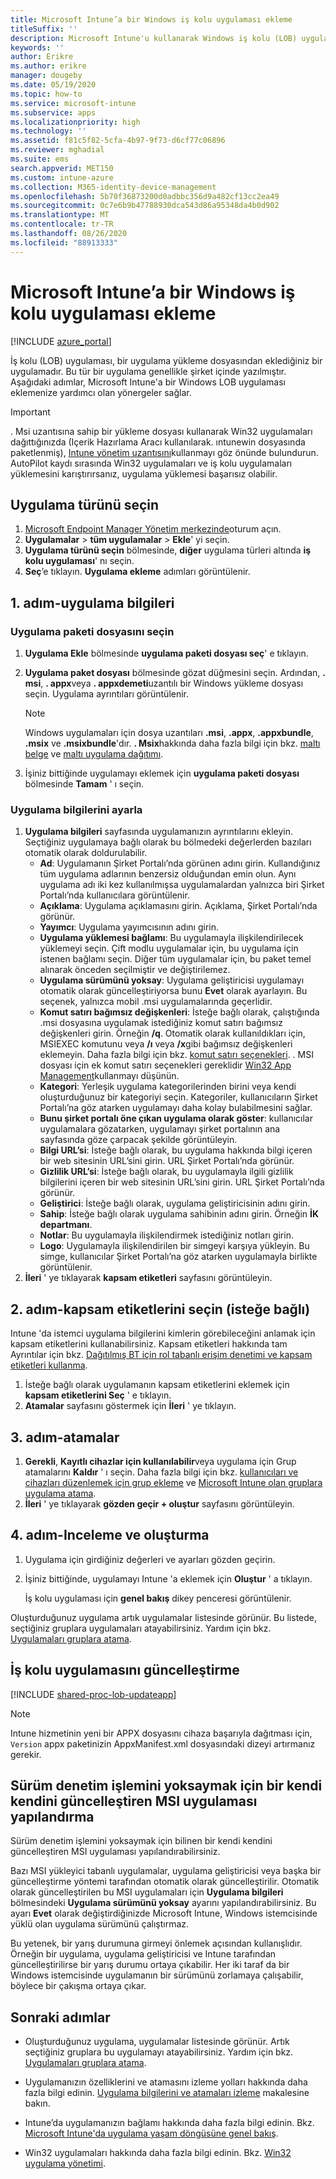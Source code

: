 ```yaml
---
title: Microsoft Intune’a bir Windows iş kolu uygulaması ekleme
titleSuffix: ''
description: Microsoft Intune'u kullanarak Windows iş kolu (LOB) uygulaması eklemeyi öğrenin.
keywords: ''
author: Erikre
ms.author: erikre
manager: dougeby
ms.date: 05/19/2020
ms.topic: how-to
ms.service: microsoft-intune
ms.subservice: apps
ms.localizationpriority: high
ms.technology: ''
ms.assetid: f81c5f82-5cfa-4b97-9f73-d6cf77c06896
ms.reviewer: mghadial
ms.suite: ems
search.appverid: MET150
ms.custom: intune-azure
ms.collection: M365-identity-device-management
ms.openlocfilehash: 5b70f36873200d0adbbc356d9a482cf13cc2ea49
ms.sourcegitcommit: 0c7e6b9b47788930dca543d86a95348da4b0d902
ms.translationtype: MT
ms.contentlocale: tr-TR
ms.lasthandoff: 08/26/2020
ms.locfileid: "88913333"
---
```

# <a name="add-a-windows-line-of-business-app-to-microsoft-intune"></a>Microsoft Intune’a bir Windows iş kolu uygulaması ekleme

[!INCLUDE [azure_portal](../includes/azure_portal.md)]

İş kolu (LOB) uygulaması, bir uygulama yükleme dosyasından eklediğiniz bir uygulamadır. Bu tür bir uygulama genellikle şirket içinde yazılmıştır. Aşağıdaki adımlar, Microsoft Intune'a bir Windows LOB uygulaması eklemenize yardımcı olan yönergeler sağlar.

> [!IMPORTANT]
> . Msi uzantısına sahip bir yükleme dosyası kullanarak Win32 uygulamaları dağıttığınızda (Içerik Hazırlama Aracı kullanılarak. ıntunewin dosyasında paketlenmiş), [Intune yönetim uzantısını](../apps/intune-management-extension.md)kullanmayı göz önünde bulundurun. AutoPilot kaydı sırasında Win32 uygulamaları ve iş kolu uygulamaları yüklemesini karıştırırsanız, uygulama yüklemesi başarısız olabilir.  

## <a name="select-the-app-type"></a>Uygulama türünü seçin

1. [Microsoft Endpoint Manager Yönetim merkezinde](https://go.microsoft.com/fwlink/?linkid=2109431)oturum açın.
2. **Uygulamalar**  >  **tüm uygulamalar**  >  **Ekle**' yi seçin.
3. **Uygulama türünü seçin** bölmesinde, **diğer** uygulama türleri altında **iş kolu uygulaması**' nı seçin.
4. **Seç**’e tıklayın. **Uygulama ekleme** adımları görüntülenir.

## <a name="step-1---app-information"></a>1. adım-uygulama bilgileri

### <a name="select-the-app-package-file"></a>Uygulama paketi dosyasını seçin

1. **Uygulama Ekle** bölmesinde **uygulama paketi dosyası seç**' e tıklayın. 
2. **Uygulama paket dosyası** bölmesinde gözat düğmesini seçin. Ardından, **. msi**, **. appx**veya **. appxdemeti**uzantılı bir Windows yükleme dosyası seçin.
   Uygulama ayrıntıları görüntülenir.

    > [!NOTE]
    > Windows uygulamaları için dosya uzantıları **.msi**, **.appx**, **.appxbundle**, **.msix** ve **.msixbundle**'dır. **. Msix**hakkında daha fazla bilgi için bkz. [maltı belge](/windows/msix/) ve [maltı uygulama dağıtımı](/windows/msix/desktop/managing-your-msix-deployment-enterprise).

3. İşiniz bittiğinde uygulamayı eklemek için **uygulama paketi dosyası** bölmesinde **Tamam** ' ı seçin.

### <a name="set-app-information"></a>Uygulama bilgilerini ayarla

1. **Uygulama bilgileri** sayfasında uygulamanızın ayrıntılarını ekleyin. Seçtiğiniz uygulamaya bağlı olarak bu bölmedeki değerlerden bazıları otomatik olarak doldurulabilir.
    - **Ad**: Uygulamanın Şirket Portalı’nda görünen adını girin. Kullandığınız tüm uygulama adlarının benzersiz olduğundan emin olun. Aynı uygulama adı iki kez kullanılmışsa uygulamalardan yalnızca biri Şirket Portalı’nda kullanıcılara görüntülenir.
    - **Açıklama**: Uygulama açıklamasını girin. Açıklama, Şirket Portalı’nda görünür.
    - **Yayımcı**: Uygulama yayımcısının adını girin.
    - **Uygulama yüklemesi bağlamı**: Bu uygulamayla ilişkilendirilecek yüklemeyi seçin. Çift modlu uygulamalar için, bu uygulama için istenen bağlamı seçin. Diğer tüm uygulamalar için, bu paket temel alınarak önceden seçilmiştir ve değiştirilemez.
    - **Uygulama sürümünü yoksay**: Uygulama geliştiricisi uygulamayı otomatik olarak güncelleştiriyorsa bunu **Evet** olarak ayarlayın. Bu seçenek, yalnızca mobil .msi uygulamalarında geçerlidir.
    - **Komut satırı bağımsız değişkenleri**: İsteğe bağlı olarak, çalıştığında .msi dosyasına uygulamak istediğiniz komut satırı bağımsız değişkenleri girin.  Örneğin **/q**. Otomatik olarak kullanıldıkları için, MSIEXEC komutunu veya **/ı** veya **/x**gibi bağımsız değişkenleri eklemeyin. Daha fazla bilgi için bkz. [komut satırı seçenekleri](/windows/desktop/Msi/command-line-options). . MSI dosyası için ek komut satırı seçenekleri gereklidir [Win32 App Management](app-management.md)kullanmayı düşünün.
    - **Kategori**: Yerleşik uygulama kategorilerinden birini veya kendi oluşturduğunuz bir kategoriyi seçin. Kategoriler, kullanıcıların Şirket Portalı’na göz atarken uygulamayı daha kolay bulabilmesini sağlar.
    - **Bunu şirket portalı öne çıkan uygulama olarak göster**: kullanıcılar uygulamalara gözatarken, uygulamayı şirket portalının ana sayfasında göze çarpacak şekilde görüntüleyin.
    - **Bilgi URL’si**: İsteğe bağlı olarak, bu uygulama hakkında bilgi içeren bir web sitesinin URL’sini girin. URL Şirket Portalı’nda görünür.
    - **Gizlilik URL’si**: İsteğe bağlı olarak, bu uygulamayla ilgili gizlilik bilgilerini içeren bir web sitesinin URL’sini girin. URL Şirket Portalı’nda görünür.
    - **Geliştirici**: İsteğe bağlı olarak, uygulama geliştiricisinin adını girin.
    - **Sahip**: İsteğe bağlı olarak uygulama sahibinin adını girin. Örneğin **İK departmanı**.
    - **Notlar**: Bu uygulamayla ilişkilendirmek istediğiniz notları girin.
    - **Logo**: Uygulamayla ilişkilendirilen bir simgeyi karşıya yükleyin. Bu simge, kullanıcılar Şirket Portalı’na göz atarken uygulamayla birlikte görüntülenir.
2. **İleri** ' ye tıklayarak **kapsam etiketleri** sayfasını görüntüleyin.

## <a name="step-2---select-scope-tags-optional"></a>2. adım-kapsam etiketlerini seçin (isteğe bağlı)

Intune 'da istemci uygulama bilgilerini kimlerin görebileceğini anlamak için kapsam etiketlerini kullanabilirsiniz. Kapsam etiketleri hakkında tam Ayrıntılar için bkz. [Dağıtılmış BT için rol tabanlı erişim denetimi ve kapsam etiketleri kullanma](../fundamentals/scope-tags.md).

1. İsteğe bağlı olarak uygulamanın kapsam etiketlerini eklemek için **kapsam etiketlerini Seç** ' e tıklayın. 
2. **Atamalar** sayfasını göstermek için **İleri** ' ye tıklayın.

## <a name="step-3---assignments"></a>3. adım-atamalar

1. **Gerekli**, **Kayıtlı cihazlar için kullanılabilir**veya uygulama için Grup atamalarını **Kaldır** ' ı seçin. Daha fazla bilgi için bkz. [kullanıcıları ve cihazları düzenlemek için grup ekleme](../fundamentals/groups-add.md) ve [Microsoft Intune olan gruplara uygulama atama](apps-deploy.md).
2. **İleri** ' ye tıklayarak **gözden geçir + oluştur** sayfasını görüntüleyin.

## <a name="step-4---review--create"></a>4. adım-Inceleme ve oluşturma

1. Uygulama için girdiğiniz değerleri ve ayarları gözden geçirin.
2. İşiniz bittiğinde, uygulamayı Intune 'a eklemek için **Oluştur** ' a tıklayın.

    İş kolu uygulaması için **genel bakış** dikey penceresi görüntülenir.

Oluşturduğunuz uygulama artık uygulamalar listesinde görünür. Bu listede, seçtiğiniz gruplara uygulamaları atayabilirsiniz. Yardım için bkz. [Uygulamaları gruplara atama](apps-deploy.md).

## <a name="update-a-line-of-business-app"></a>İş kolu uygulamasını güncelleştirme

[!INCLUDE [shared-proc-lob-updateapp](../includes/shared-proc-lob-updateapp.md)]

   > [!NOTE]
   > Intune hizmetinin yeni bir APPX dosyasını cihaza başarıyla dağıtması için, `Version` appx paketinizin AppxManifest.xml dosyasındaki dizeyi artırmanız gerekir.

## <a name="configure-a-self-updating-mobile-msi-app-to-ignore-the-version-check-process"></a>Sürüm denetim işlemini yoksaymak için bir kendi kendini güncelleştiren MSI uygulaması yapılandırma

Sürüm denetim işlemini yoksaymak için bilinen bir kendi kendini güncelleştiren MSI uygulaması yapılandırabilirsiniz.

Bazı MSI yükleyici tabanlı uygulamalar, uygulama geliştiricisi veya başka bir güncelleştirme yöntemi tarafından otomatik olarak güncelleştirilir. Otomatik olarak güncelleştirilen bu MSI uygulamaları için **Uygulama bilgileri** bölmesindeki **Uygulama sürümünü yoksay** ayarını yapılandırabilirsiniz. Bu ayarı **Evet** olarak değiştirdiğinizde Microsoft Intune, Windows istemcisinde yüklü olan uygulama sürümünü çalıştırmaz.

Bu yetenek, bir yarış durumuna girmeyi önlemek açısından kullanışlıdır. Örneğin bir uygulama, uygulama geliştiricisi ve Intune tarafından güncelleştirilirse bir yarış durumu ortaya çıkabilir. Her iki taraf da bir Windows istemcisinde uygulamanın bir sürümünü zorlamaya çalışabilir, böylece bir çakışma ortaya çıkar.

## <a name="next-steps"></a>Sonraki adımlar

- Oluşturduğunuz uygulama, uygulamalar listesinde görünür. Artık seçtiğiniz gruplara bu uygulamayı atayabilirsiniz. Yardım için bkz. [Uygulamaları gruplara atama](apps-deploy.md).

- Uygulamanızın özelliklerini ve atamasını izleme yolları hakkında daha fazla bilgi edinin. [Uygulama bilgilerini ve atamaları izleme](apps-monitor.md) makalesine bakın.

- Intune’da uygulamanızın bağlamı hakkında daha fazla bilgi edinin. Bkz. [Microsoft Intune'da uygulama yaşam döngüsüne genel bakış](app-lifecycle.md).

- Win32 uygulamaları hakkında daha fazla bilgi edinin. Bkz. [Win32 uygulama yönetimi](apps-win32-app-management.md).